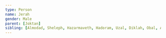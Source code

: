 ```yaml
---
type: Person
name: Jerah
gender: Male
parent: [Joktan]
sibling: [Almodad, Sheleph, Hazarmaveth, Hadoram, Uzal, Diklah, Obal, Abimael, Sheba Son Of Joktan, Ophir, Havilah Son Of Joktan, Jobab]
---
```


